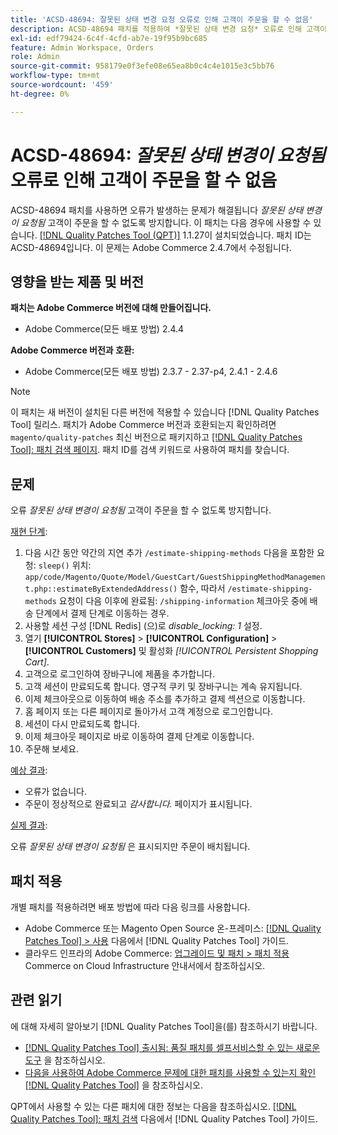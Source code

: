 ```yaml
---
title: 'ACSD-48694: 잘못된 상태 변경 요청 오류로 인해 고객이 주문을 할 수 없음'
description: ACSD-48694 패치를 적용하여 *잘못된 상태 변경 요청* 오류로 인해 고객이 주문을 할 수 없는 Adobe Commerce 문제를 해결합니다.
exl-id: edf79424-6c4f-4cfd-ab7e-19f95b9bc685
feature: Admin Workspace, Orders
role: Admin
source-git-commit: 958179e0f3efe08e65ea8b0c4c4e1015e3c5bb76
workflow-type: tm+mt
source-wordcount: '459'
ht-degree: 0%

---
```


# ACSD-48694: *잘못된 상태 변경이 요청됨* 오류로 인해 고객이 주문을 할 수 없음

ACSD-48694 패치를 사용하면 오류가 발생하는 문제가 해결됩니다 *잘못된 상태 변경이 요청됨* 고객이 주문을 할 수 없도록 방지합니다. 이 패치는 다음 경우에 사용할 수 있습니다. [[!DNL Quality Patches Tool (QPT)]](/help/announcements/adobe-commerce-announcements/magento-quality-patches-released-new-tool-to-self-serve-quality-patches.md) 1.1.27이 설치되었습니다. 패치 ID는 ACSD-48694입니다. 이 문제는 Adobe Commerce 2.4.7에서 수정됩니다.

## 영향을 받는 제품 및 버전

**패치는 Adobe Commerce 버전에 대해 만들어집니다.**

* Adobe Commerce(모든 배포 방법) 2.4.4

**Adobe Commerce 버전과 호환:**

* Adobe Commerce(모든 배포 방법) 2.3.7 - 2.37-p4, 2.4.1 - 2.4.6

>[!NOTE]
>
>이 패치는 새 버전이 설치된 다른 버전에 적용할 수 있습니다 [!DNL Quality Patches Tool] 릴리스. 패치가 Adobe Commerce 버전과 호환되는지 확인하려면 `magento/quality-patches` 최신 버전으로 패키지하고 [[!DNL Quality Patches Tool]: 패치 검색 페이지](https://experienceleague.adobe.com/tools/commerce-quality-patches/index.html). 패치 ID를 검색 키워드로 사용하여 패치를 찾습니다.

## 문제

오류 *잘못된 상태 변경이 요청됨* 고객이 주문을 할 수 없도록 방지합니다.

<u>재현 단계</u>:

1. 다음 시간 동안 약간의 지연 추가 `/estimate-shipping-methods` 다음을 포함한 요청: `sleep()` 위치: `app/code/Magento/Quote/Model/GuestCart/GuestShippingMethodManagement.php::estimateByExtendedAddress()` 함수, 따라서 `/estimate-shipping-methods` 요청이 다음 이후에 완료됨: `/shipping-information` 체크아웃 중에 배송 단계에서 결제 단계로 이동하는 경우.
1. 사용할 세션 구성 [!DNL Redis] (으)로 *disable_locking: 1* 설정.
1. 열기 **[!UICONTROL Stores]** > **[!UICONTROL Configuration]** > **[!UICONTROL Customers]** 및 활성화 *[!UICONTROL Persistent Shopping Cart]*.
1. 고객으로 로그인하여 장바구니에 제품을 추가합니다.
1. 고객 세션이 만료되도록 합니다. 영구적 쿠키 및 장바구니는 계속 유지됩니다.
1. 이제 체크아웃으로 이동하여 배송 주소를 추가하고 결제 섹션으로 이동합니다.
1. 홈 페이지 또는 다른 페이지로 돌아가서 고객 계정으로 로그인합니다.
1. 세션이 다시 만료되도록 합니다.
1. 이제 체크아웃 페이지로 바로 이동하여 결제 단계로 이동합니다.
1. 주문해 보세요.

<u>예상 결과</u>:

* 오류가 없습니다.
* 주문이 정상적으로 완료되고 *감사합니다.* 페이지가 표시됩니다.

<u>실제 결과</u>:

오류 *잘못된 상태 변경이 요청됨* 은 표시되지만 주문이 배치됩니다.

## 패치 적용

개별 패치를 적용하려면 배포 방법에 따라 다음 링크를 사용합니다.

* Adobe Commerce 또는 Magento Open Source 온-프레미스: [[!DNL Quality Patches Tool] > 사용](https://experienceleague.adobe.com/docs/commerce-operations/tools/quality-patches-tool/usage.html) 다음에서 [!DNL Quality Patches Tool] 가이드.
* 클라우드 인프라의 Adobe Commerce: [업그레이드 및 패치 > 패치 적용](https://experienceleague.adobe.com/docs/commerce-cloud-service/user-guide/develop/upgrade/apply-patches.html) Commerce on Cloud Infrastructure 안내서에서 참조하십시오.

## 관련 읽기

에 대해 자세히 알아보기 [!DNL Quality Patches Tool]을(를) 참조하시기 바랍니다.

* [[!DNL Quality Patches Tool] 출시됨: 품질 패치를 셀프서비스할 수 있는 새로운 도구](/help/announcements/adobe-commerce-announcements/magento-quality-patches-released-new-tool-to-self-serve-quality-patches.md) 을 참조하십시오.
* [다음을 사용하여 Adobe Commerce 문제에 대한 패치를 사용할 수 있는지 확인 [!DNL Quality Patches Tool]](/help/support-tools/patches-available-in-qpt-tool/check-patch-for-magento-issue-with-magento-quality-patches.md) 을 참조하십시오.

QPT에서 사용할 수 있는 다른 패치에 대한 정보는 다음을 참조하십시오. [[!DNL Quality Patches Tool]: 패치 검색](https://experienceleague.adobe.com/tools/commerce-quality-patches/index.html) 다음에서 [!DNL Quality Patches Tool] 가이드.
